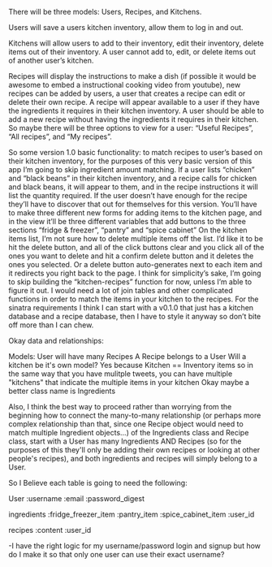 
There will be three models: Users, Recipes, and Kitchens.

Users will save a users kitchen inventory, allow them to log in and out.

Kitchens will allow users to add to their inventory, edit their inventory, delete items out of their inventory. A user cannot add to, edit, or delete items out of another user’s kitchen.

Recipes will display the instructions to make a dish (if possible it would be awesome to embed a instructional cooking video from youtube), new recipes can be added by users, a user that creates a recipe can edit or delete their own recipe. A recipe will appear available to a user if they have the ingredients it requires in their kitchen inventory. A user should be able to add a new recipe without having the ingredients it requires in their kitchen. So maybe there will be three options to view for a user: “Useful Recipes”, “All recipes”, and “My recipes”.

So some version 1.0 basic functionality:
to  match recipes to user’s based on their kitchen inventory, for the purposes of this very basic version of this app I’m going to skip ingredient amount matching. If a user lists “chicken” and “black beans” in their kitchen inventory, and a recipe calls for chicken and black beans, it will appear to them, and in the recipe instructions it will list the quantity required. If the user doesn’t have enough for the recipe they’ll have to discover that out for themselves for this version.
You’ll have to make three different new forms for adding items to the kitchen page, and in the view it’ll be three different variables that add buttons to the three sections “fridge & freezer”, “pantry” and “spice cabinet”
On the kitchen items list, I’m not sure how to delete multiple items off the list. I’d like it to be hit the delete button, and all of the click buttons clear and you click all of the ones you want to delete and hit a confirm delete button and it deletes the ones you selected. Or a delete button auto-generates next to each item and it redirects you right back to the page.
I think for simplicity’s sake, I’m going to skip building the “kitchen-recipes” function for now, unless I’m able to figure it out. I would need a lot of join tables and other complicated functions in order to match the items in your kitchen to the recipes. For the sinatra requirements I think I can start with a v0.1.0 that just has a kitchen database and a recipe database, then I have to style it anyway so don’t bite off more than I can chew.


Okay data and relationships:

Models:
User will have many Recipes
A Recipe belongs to a User
Will a kitchen be it's own model? Yes because Kitchen == Inventory items
so in the same way that you have mulitple tweets, you can have multiple "kitchens" that indicate the multiple items in your kitchen
Okay maybe a better class name is Ingredients

Also, I think the best way to proceed rather than worrying from the beginning how to connect the many-to-many relationship (or perhaps more complex relationship than that, since one Recipe object would need to match multiple Ingredient objects...) of the Ingredients class and Recipe class, start with a User has many Ingredients AND Recipes (so for the purposes of this they'll only be adding their own recipes or looking at other people's recipes), and both ingredients and recipes will simply belong to a User.

So I Believe each table is going to need the following:

User
:username
:email
:password_digest

ingredients
:fridge_freezer_item
:pantry_item
:spice_cabinet_item
:user_id

recipes
:content
:user_id


-I have the right logic for my username/password login and signup but how do I make it so that only one user can use their exact username?
